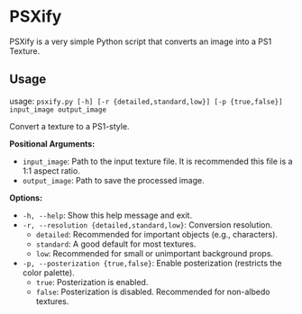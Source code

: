 # PSXify

PSXify is a very simple Python script that converts an image into a PS1 Texture.

## Usage

usage: `psxify.py [-h] [-r {detailed,standard,low}] [-p {true,false}] input_image output_image`

Convert a texture to a PS1-style.

**Positional Arguments:**

*   `input_image`:  Path to the input texture file.  It is recommended this file is a 1:1 aspect ratio.
*   `output_image`: Path to save the processed image.

**Options:**

*   `-h, --help`:  Show this help message and exit.
*   `-r, --resolution {detailed,standard,low}`:  Conversion resolution.
    *   `detailed`: Recommended for important objects (e.g., characters).
    *   `standard`:  A good default for most textures.
    *   `low`: Recommended for small or unimportant background props.
*   `-p, --posterization {true,false}`:  Enable posterization (restricts the color palette).
    *   `true`:  Posterization is enabled.
    *   `false`: Posterization is disabled.  Recommended for non-albedo textures.
